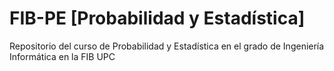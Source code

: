 # FIB-PE [Probabilidad y Estadística]
Repositorio del curso de Probabilidad y Estadística en el grado de Ingeniería Informática en la FIB UPC
